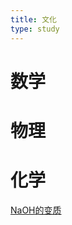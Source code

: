 ```yaml
---
title: 文化
type: study
---
```


# 数学

# 物理

# 化学

[$\text{NaOH}$的变质](./chemistry/9-2/NaOH-into-Na2CO3/index.html)
